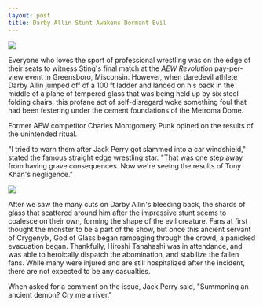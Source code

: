 ```yaml
---
layout: post
title: Darby Allin Stunt Awakens Dormant Evil
---
```

![](https://dreich.nfshost.com/darby-allin-aew-glass-960x540.webp)

Everyone who loves the sport of professional wrestling was on the edge of their seats to witness Sting's final match at the *AEW Revolution* pay-per-view event in Greensboro, Misconsin. However, when daredevil athlete Darby Allin jumped off of a 100 ft ladder and landed on his back in the middle of a plane of tempered glass that was being held up by six steel folding chairs, this profane act of self-disregard woke something foul that had been festering under the cement foundations of the Metroma Dome.

Former AEW competitor Charles Montgomery Punk opined on the results of the unintended ritual.

"I tried to warn them after Jack Perry got slammed into a car windshield," stated the famous straight edge wrestling star. "That was one step away from having grave consequences. Now we're seeing the results of Tony Khan's negligence."

![](https://dreich.nfshost.com/_3dc6e4f6-0ff3-4771-b842-2c455fa5c018.jpg)

After we saw the many cuts on Darby Allin's bleeding back, the shards of glass that scattered around him after the impressive stunt seems to coalesce on their own, forming the shape of the evil creature. Fans at first thought the monster to be a part of the show, but once this ancient servant of Crygenylx, God of Glass began rampaging through the crowd, a panicked evacuation began. Thankfully, Hiroshi Tanahashi was in attendance, and was able to heroically dispatch the abomination, and stabilize the fallen fans. While many were injured and are still hospitalized after the incident, there are not expected to be any casualties.

When asked for a comment on the issue, Jack Perry said, "Summoning an ancient demon? Cry me a river."
